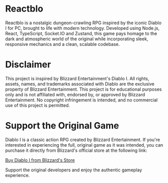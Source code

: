# Reactblo
Reactblo is a nostalgic dungeon-crawling RPG inspired by the iconic Diablo I for PC, brought to life with modern technology. Developed using Node.js, React, TypeScript, Socket.IO and Zustand, this game pays homage to the dark and atmospheric world of the original while incorporating sleek, responsive mechanics and a clean, scalable codebase.

# Disclaimer
This project is inspired by Blizzard Entertainment's Diablo I. All rights, assets, names, and trademarks associated with Diablo are the exclusive property of Blizzard Entertainment. This project is for educational purposes only and is not affiliated with, endorsed by, or approved by Blizzard Entertainment. No copyright infringement is intended, and no commercial use of this project is permitted.

# Support the Original Game
Diablo I is a classic action RPG created by Blizzard Entertainment. If you're interested in experiencing the full, original game as it was intended, you can purchase it directly from Blizzard's official store at the following link:

[Buy Diablo I from Blizzard's Store](https://us.shop.battle.net/en-us/product/diablo)

Support the original developers and enjoy the authentic gameplay experience.
